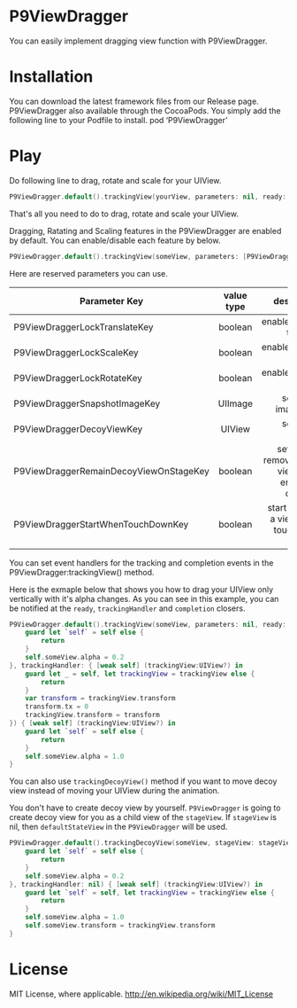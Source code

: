 P9ViewDragger
============

You can easily implement dragging view function with P9ViewDragger.

# Installation

You can download the latest framework files from our Release page.
P9ViewDragger also available through the CocoaPods. You simply add the following line to your Podfile to install.
pod ‘P9ViewDragger’

# Play


Do following line to drag, rotate and scale for your UIView.

```swift
P9ViewDragger.default().trackingView(yourView, parameters: nil, ready: nil, trackingHandler: nil, completion: nil)
```

That's all you need to do to drag, rotate and scale your UIView.

Dragging, Ratating and Scaling features in the P9ViewDragger are enabled by default.
You can enable/disable each feature by below.

```swift
P9ViewDragger.default().trackingView(someView, parameters: [P9ViewDraggerLockRotateKey:true, P9ViewDraggerLockScaleKey:true], ready: nil, trackingHandler: nil, completion: nil)
```

Here are reserved parameters you can use.

| Parameter Key                          | value type |  description                           |
| -------------------------------------- |:----------:| --------------------------------------:|
| P9ViewDraggerLockTranslateKey          | boolean    | enable/disable translate               |
| P9ViewDraggerLockScaleKey              | boolean    | enable/disable scale                   |
| P9ViewDraggerLockRotateKey             | boolean    | enable/disable rotate                  |
| P9ViewDraggerSnapshotImageKey          | UIImage    | set decoy image view                   |
| P9ViewDraggerDecoyViewKey              | UIView     | set decoy view                         |
| P9ViewDraggerRemainDecoyViewOnStageKey | boolean    | set false to remove decoy view at the end of the dragging |
| P9ViewDraggerStartWhenTouchDownKey     | boolean    | start tracking a view at the touch down event |

You can set event handlers for the tracking and completion events in the P9ViewDragger:trackingView() method.

Here is the exmaple below that shows you how to drag your UIView only vertically with it's alpha changes.
As you can see in this example, you can be notified at the `ready`, `trackingHandler` and `completion` closers.


```swift
P9ViewDragger.default().trackingView(someView, parameters: nil, ready: { [weak self] (trackingView:UIView?) in
    guard let `self` = self else {
        return
    }
    self.someView.alpha = 0.2
}, trackingHandler: { [weak self] (trackingView:UIView?) in
    guard let _ = self, let trackingView = trackingView else {
        return
    }
    var transform = trackingView.transform
    transform.tx = 0
    trackingView.transform = transform
}) { [weak self] (trackingView:UIView?) in
    guard let `self` = self else {
        return
    }
    self.someView.alpha = 1.0
}
```

You can also use `trackingDecoyView()` method if you want to move decoy view instead of moving your UIView during the animation.

You don't have to create decoy view by yourself. `P9ViewDragger` is going to create decoy view for you as a child view of the `stageView`.
If `stageView` is nil, then `defaultStateView` in the `P9ViewDragger` will be used.


```swift
P9ViewDragger.default().trackingDecoyView(someView, stageView: stageView, parameters: nil, ready: { [weak self] (trackingView:UIView?) in
    guard let `self` = self else {
        return
    }
    self.someView.alpha = 0.2
}, trackingHandler: nil) { [weak self] (trackingView:UIView?) in
    guard let `self` = self, let trackingView = trackingView else {
        return
    }
    self.someView.alpha = 1.0
    self.someView.transform = trackingView.transform
}
```

# License

MIT License, where applicable. http://en.wikipedia.org/wiki/MIT_License
